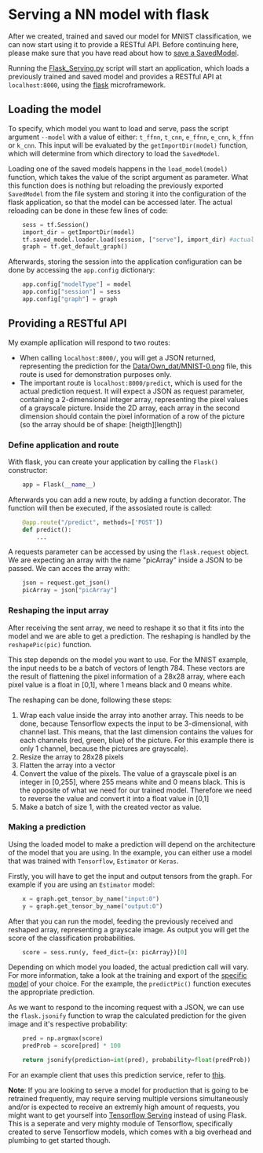 # Serving a NN model with flask
After we created, trained and saved our model for MNIST classification, we can now start using it to provide a RESTful API. Before continuing here, please make sure that you have read about how to [save a SavedModel](https://github.com/Matleo/MLPython2Java/tree/develop/Maschine%20Learning/NeuralNetwork/Tensorflow/MNISTClassifier).

Running the [Flask_Serving.py](https://github.com/Matleo/MLPython2Java/blob/develop/Maschine%20Learning/NeuralNetwork/Serving/Flask_Serving.py) script will start an application, which loads a previously trained and saved model and provides a RESTful API at `localhost:8000`, using the [flask](http://flask.pocoo.org/) microframework.

## Loading the model
To specify, which model you want to load and serve, pass the script argument `--model` with a value of either: `t_ffnn`, `t_cnn`, `e_ffnn`, `e_cnn`, `k_ffnn` or `k_cnn`. This input will be evaluated by the `getImportDir(model)` function, which will determine from which directory to load the `SavedModel`.

Loading one of the saved models happens in the `load_model(model)` function, which takes the value of the script argument as parameter. What this function does is nothing but reloading the previously exported `SavedModel` from the file system and storing it into the configuration of the flask application, so that the model can be accessed later. The actual reloading can be done in these few lines of code:
```python
    sess = tf.Session()
    import_dir = getImportDir(model)
    tf.saved_model.loader.load(session, ["serve"], import_dir) #actual loading
	graph = tf.get_default_graph()
```
Afterwards, storing the session into the application configuration can be done by accessing the `app.config` dictionary:
```python
    app.config["modelType"] = model
    app.config["session"] = sess
    app.config["graph"] = graph
```

## Providing a RESTful API
My example apllication will respond to two routes: 
* When calling `localhost:8000/`, you will get a JSON returned, representing the prediction for the [Data/Own_dat/MNIST-0.png](https://github.com/Matleo/MLPython2Java/blob/develop/Maschine%20Learning/Data/Own_dat/MNIST-0.png) file, this route is used for demonstration purposes only. 
* The important route is `localhost:8000/predict`, which is used for the actual prediction request. It will expect a JSON as request parameter, containing a 2-dimensional integer array, representing the pixel values of a grayscale picture. Inside the 2D array, each array in the second dimension should contain the pixel information of a row of the picture (so the array should be of shape: [heigth][length])

### Define application and route
With flask, you can create your application by calling the `Flask()` constructor:
```python
	app = Flask(__name__)
```
Afterwards you can add a new route, by adding a function decorator. The function will then be executed, if the assosiated route is called:
```python
    @app.route("/predict", methods=['POST'])
    def predict():
		...
```

A requests parameter can be accessed by using the `flask.request` object. We are expecting an array with the name "picArray" inside a JSON to be passed. We can acces the array with:
```python
    json = request.get_json()
    picArray = json["picArray"]
```

### Reshaping the input array
After receiving the sent array, we need to reshape it so that it fits into the model and we are able to get a prediction. The reshaping is handled by the `reshapePic(pic)` function.  

This step depends on the model you want to use. For the MNIST example, the input needs to be a batch of vectors of length 784. These vectors are the result of flattening the pixel information of a 28x28 array, where each pixel value is a float in [0,1], where 1 means black and 0 means white. 

The reshaping can be done, following these steps:
1. Wrap each value inside the array into another array. This needs to be done, because Tensorflow expects the input to be 3-dimensional, with channel last. This means, that the last dimension contains the values for each channels (red, green, blue) of the picture. For this example there is only 1 channel, because the pictures are grayscale).
2. Resize the array to 28x28 pixels
3. Flatten the array into a vector
4. Convert the value of the pixels. The value of a grayscale pixel is an integer in [0,255], where 255 means white and 0 means black. This is the opposite of what we need for our trained model. Therefore we need to reverse the value and convert it into a float value in [0,1]
5. Make a batch of size 1, with the created vector as value.

### Making a prediction
Using the loaded model to make a prediction will depend on the architecture of the model that you are using. In the example, you can either use a model that was trained with `Tensorflow`, `Estimator` or `Keras`. 

Firstly, you will have to get the input and output tensors from the graph. For example if you are using an `Estimator` model:
```python
    x = graph.get_tensor_by_name("input:0")
    y = graph.get_tensor_by_name("output:0")
```
After that you can run the model, feeding the previously received and reshaped array, representing a grayscale image. As output you will get the score of the classification probabilities. 
```python
    score = sess.run(y, feed_dict={x: picArray})[0]
```
Depending on which model you loaded, the actual prediction call will vary. For more information, take a look at the training and export of the [specific model](https://github.com/Matleo/MLPython2Java/tree/develop/Maschine%20Learning/NeuralNetwork) of your choice. For the example, the `predictPic()` function executes the appropriate prediction.

As we want to respond to the incoming request with a JSON, we can use the `flask.jsonify` function to wrap the calculated prediction for the given image and it's respective probability:
```python
    pred = np.argmax(score)
    predProb = score[pred] * 100

    return jsonify(prediction=int(pred), probability=float(predProb))
```

For an example client that uses this prediction service, refer to [this](https://github.com/Matleo/MLPython2Java/blob/develop/MaschineLearning4J/src/main/java/InferenceClient.java).

**Note**: If you are looking to serve a model for production that is going to be retrained frequently, may require serving multiple versions simultaneously and/or is expected to receive an extremly high amount of requests, you might want to get yourself into [Tensorflow Serving](https://www.tensorflow.org/serving/) instead of using Flask. This is a seperate and very mighty module of Tensorflow, specifically created to serve Tensorflow models, which comes with a big overhead and plumbing to get started though.